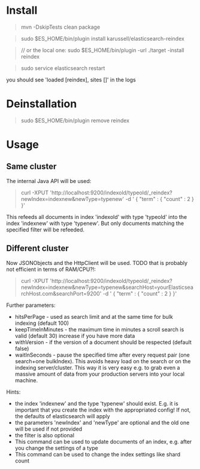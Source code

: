 # Install

> mvn -DskipTests clean package

> sudo $ES_HOME/bin/plugin install karussell/elasticsearch-reindex

> // or the local one: sudo $ES_HOME/bin/plugin -url ./target -install reindex

> sudo service elasticsearch restart

you should see 'loaded [reindex], sites []' in the logs

# Deinstallation

> sudo $ES_HOME/bin/plugin remove reindex

# Usage

## Same cluster 

The internal Java API will be used:

> curl -XPUT 'http://localhost:9200/indexold/typeold/_reindex?newIndex=indexnew&newType=typenew' -d '
>  { "term" : { "count" : 2 } }'

This refeeds all documents in index 'indexold' with type 'typeold' into the index 'indexnew' with type 'typenew'.
But only documents matching the specified filter will be refeeded.

## Different cluster 

Now JSONObjects and the HttpClient will be used. TODO that is probably not efficient in terms of RAM/CPU?!:

> curl -XPUT 'http://localhost:9200/indexold/typeold/_reindex?newIndex=indexnew&newType=typenew&searchHost=yourElasticsearchHost.com&searchPort=9200' -d '
>  { "term" : { "count" : 2 } }'

Further parameters:
 * hitsPerPage - used as search limit and at the same time for bulk indexing (default 100)
 * keepTimeInMinutes - the maximum time in minutes a scroll search is valid (default 30) increase if you have more data
 * withVersion - if the version of a document should be respected (default false)
 * waitInSeconds - pause the specified time after every request pair (one search+one bulkIndex). 
   This avoids heavy load on the search or on the indexing server/cluster. This way it is very easy
   e.g. to grab even a massive amount of data from your production servers into your local machine.

Hints:
 * the index 'indexnew' and the type 'typenew' should exist. E.g. it is important that you create the index with the appropriated config! If not, the defaults of elasticsearch will apply
 * the parameters 'newIndex' and 'newType' are optional and the old one will be used if not provided
 * the filter is also optional
 * This command can be used to update documents of an index, e.g. after you change the settings of a type
 * This command can be used to change the index settings like shard count

